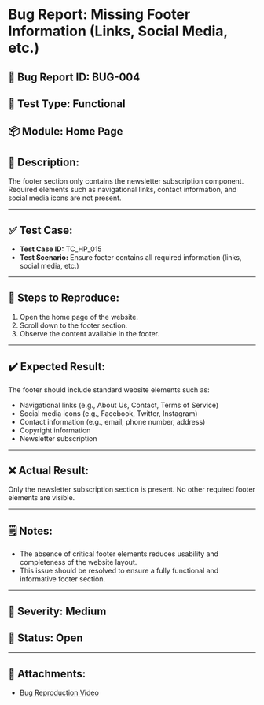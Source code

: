 # Bug Report: Missing Footer Information (Links, Social Media, etc.)

## 🐞 Bug Report ID: BUG-004

## 🧪 Test Type: Functional  
## 📦 Module: Home Page  

## 📝 Description:
The footer section only contains the newsletter subscription component. Required elements such as navigational links, contact information, and social media icons are not present.

---

## ✅ Test Case:

- **Test Case ID:** TC_HP_015  
- **Test Scenario:** Ensure footer contains all required information (links, social media, etc.)

---

## 🔁 Steps to Reproduce:
1. Open the home page of the website.
2. Scroll down to the footer section.
3. Observe the content available in the footer.

---

## ✔️ Expected Result:
The footer should include standard website elements such as:
- Navigational links (e.g., About Us, Contact, Terms of Service)
- Social media icons (e.g., Facebook, Twitter, Instagram)
- Contact information (e.g., email, phone number, address)
- Copyright information
- Newsletter subscription

---

## ❌ Actual Result:
Only the newsletter subscription section is present. No other required footer elements are visible.

---

## 🗒 Notes:
- The absence of critical footer elements reduces usability and completeness of the website layout.
- This issue should be resolved to ensure a fully functional and informative footer section.

---

## 🚨 Severity: Medium  
## 📌 Status: Open  

---

## 📎 Attachments:
- [Bug Reproduction Video]([link-to-screenshot-if-available](https://drive.google.com/file/d/1Vx-SGagh28JdekHKjjdaTBNZBTc5seSa/view?usp=drive_link))
